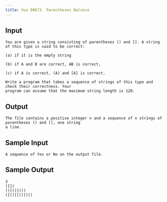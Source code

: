 ```yaml
---
title: Uva 00673  Parentheses Balance
---
```



## Input

```text
You are given a string consisting of parentheses () and []. A string of this type is said to be correct:

(a) if it is the empty string

(b) if A and B are correct, AB is correct,

(c) if A is correct, (A) and [A] is correct.

Write a program that takes a sequence of strings of this type and check their correctness. Your
program can assume that the maximum string length is 128.
```

## Output

```text
The file contains a positive integer n and a sequence of n strings of parentheses () and [], one string
a line.

```

## Sample Input

```text
A sequence of Yes or No on the output file.

```

## Sample Output

```text
3
([])
(([()])))
([()[]()])()

```
